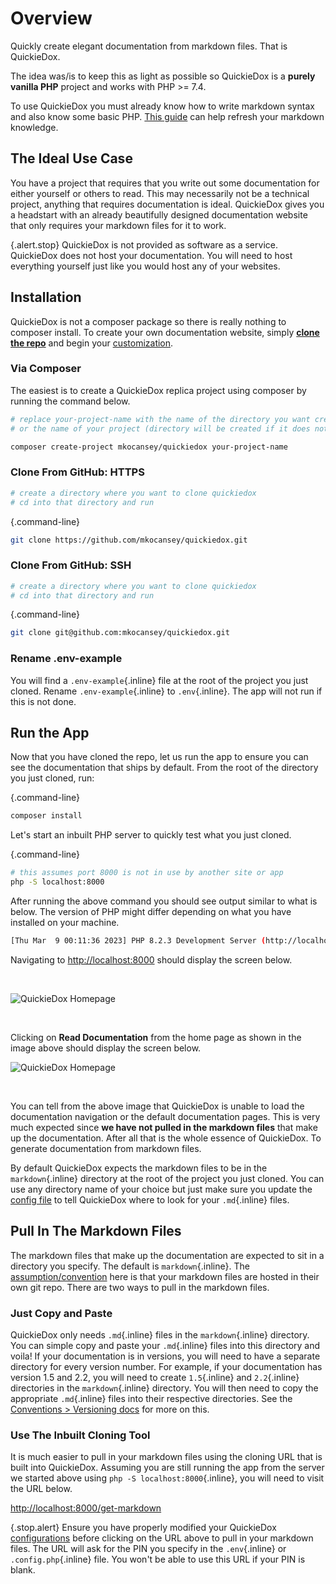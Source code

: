 # Overview

Quickly create elegant documentation from markdown files. That is QuickieDox. 

The idea was/is to keep this as light as possible so QuickieDox is a **purely vanilla PHP** project and works with PHP >= 7.4.

To use QuickieDox you must already know how to write markdown syntax and also know some basic PHP. [This guide](https://www.markdownguide.org/getting-started/) can help refresh your markdown knowledge.

## The Ideal Use Case

You have a project that requires that you write out some documentation for either yourself or others to read. This may necessarily not be a technical project, anything that requires documentation is ideal. QuickieDox gives you a headstart with an already beautifully designed documentation website that only requires your markdown files for it to work.

{.alert.stop}
QuickieDox is not provided as software as a service. QuickieDox does not host your documentation. You will need to host everything yourself just like you would host any of your websites. 

## Installation 

QuickieDox is not a composer package so there is really nothing to composer install. To create your own documentation website, simply [**clone the repo**](https://github.com/mkocansey/quickiedox-mds/archive/refs/heads/main.zip) and begin your [customization](customize-home). 

### Via Composer

The easiest is to create a QuickieDox replica project using composer by running the command below.

```bash
# replace your-project-name with the name of the directory you want created
# or the name of your project (directory will be created if it does not exist)
```
```bash
composer create-project mkocansey/quickiedox your-project-name
```
### Clone From GitHub: HTTPS
```bash
# create a directory where you want to clone quickiedox
# cd into that directory and run 
```
{.command-line}
```bash
git clone https://github.com/mkocansey/quickiedox.git
```

### Clone From GitHub: SSH
```bash
# create a directory where you want to clone quickiedox
# cd into that directory and run 
```
{.command-line}
```bash
git clone git@github.com:mkocansey/quickiedox.git
```

### Rename .env-example

You will find a `.env-example`{.inline} file at the root of the project you just cloned. Rename `.env-example`{.inline} to `.env`{.inline}. The app will not run if this is not done.

## Run the App

Now that you have cloned the repo, let us run the app to ensure you can see the documentation that 
ships by default. From the root of the directory you just cloned, run:

{.command-line}
```bash
composer install
```

Let's start an inbuilt PHP server to quickly test what you just cloned.

{.command-line}
```bash
# this assumes port 8000 is not in use by another site or app
php -S localhost:8000
```

After running the above command you should see output similar to what is below. The version of PHP might differ depending on what you have installed on your machine.

```bash
[Thu Mar  9 00:11:36 2023] PHP 8.2.3 Development Server (http://localhost:8000) started
```

Navigating to [http://localhost:8000](http://localhost:8000) should display the screen below.

&nbsp;


![QuickieDox Homepage](/assets/images/homepage.jpg)

&nbsp;

Clicking on **Read Documentation** from the home page as shown in the image above should display the screen below.

![QuickieDox Homepage](/assets/images/installation.jpg)

&nbsp;


You can tell from the above image that QuickieDox is unable to load the documentation navigation or the default documentation pages. This is very much expected since **we have not pulled in the markdown files** that make up the documentation. After all that is the whole essence of QuickieDox. To generate documentation from markdown files. 

By default QuickieDox expects the markdown files to be in the `markdown`{.inline} directory at the root of the project you just cloned. You can use any directory name of your choice but just make sure you update the [config file](customize-config) to tell QuickieDox where to look for your `.md`{.inline} files.

## Pull In The Markdown Files

The markdown files that make up the documentation are expected to sit in a directory you specify. The default is `markdown`{.inline}. The [assumption/convention](convention-doc) here is that your markdown files are hosted in their own git repo. There are two ways to pull in the markdown files.

### Just Copy and Paste

QuickieDox only needs `.md`{.inline} files in the `markdown`{.inline} directory. You can simple copy and paste your `.md`{.inline} files into this directory and voila! If your documentation is in versions, you will need to have a separate directory for every version number. For example, if your documentation has version 1.5 and 2.2, you will need to create `1.5`{.inline} and `2.2`{.inline} directories in the `markdown`{.inline} directory. You will then need to copy the appropriate `.md`{.inline} files into their respective directories. 
See the [Conventions > Versioning docs](convention-versions) for more on this.

### Use The Inbuilt Cloning Tool

It is much easier to pull in your markdown files using the cloning URL that is built into QuickieDox. Assuming you are still running the app from the server we started above using `php -S localhost:8000`{.inline}, you will need to visit the URL below.


[http://localhost:8000/get-markdown](http://localhost:8000/get-markdown)

{.stop.alert}
Ensure you have properly modified your QuickieDox [configurations](customize-config) before clicking on the URL above to pull in your markdown files. The URL will ask for the PIN you specify in the `.env`{.inline} or `.config.php`{.inline} file. You won't be able to use this URL if your PIN is blank.

&nbsp;
